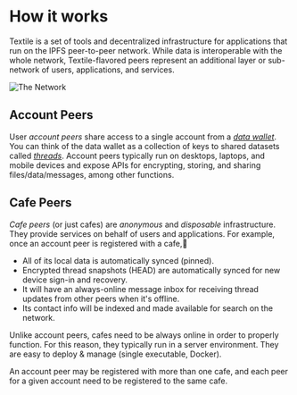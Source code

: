 # How it works

Textile is a set of tools and decentralized infrastructure for applications that run on the IPFS peer-to-peer network. While data is interoperable with the whole network, Textile-flavored peers represent an additional layer or sub-network of users, applications, and services.

![The Network](https://s3.amazonaws.com/textile.public/net4.png)

## Account Peers

User _account peers_ share access to a single account from a [_data wallet_](/learn/wallet). You can think of the data wallet as a collection of keys to shared datasets called [_threads_](/learn/threads). Account peers typically run on desktops, laptops, and mobile devices and expose APIs for encrypting, storing, and sharing files/data/messages, among other functions.

## Cafe Peers

_Cafe peers_ (or just cafes) are _anonymous_ and _disposable_ infrastructure. They provide services on behalf of users and applications. For example, once an account peer is registered with a cafe,

- All of its local data is automatically synced (pinned).
- Encrypted thread snapshots (HEAD) are automatically synced for new device sign-in and recovery.
- It will have an always-online message inbox for receiving thread updates from other peers when it's offline.
- Its contact info will be indexed and made available for search on the network.

Unlike account peers, cafes need to be always online in order to properly function. For this reason, they typically run in a server environment. They are easy to deploy & manage (single executable, Docker).

An account peer may be registered with more than one cafe, and each peer for a given account need to be registered to the same cafe.
